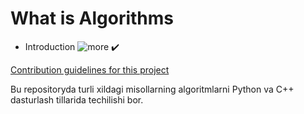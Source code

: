 # What is Algorithms
- Introduction  ![more](https://www.geeksforgeeks.org/introduction-to-algorithms) :heavy_check_mark:

[Contribution guidelines for this project](docs/CONTRIBUTING.md)

Bu repositoryda turli xildagi misollarning  algoritmlarni Python va C++ dasturlash tillarida techilishi bor.

